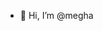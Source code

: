 - 👋 Hi, I’m @megha


<!---
Chittoo/Chittoo is a ✨ special ✨ repository because its `README.md` (this file) appears on your GitHub profile.
You can click the Preview link to take a look at your changes.
--->
